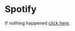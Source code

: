 # Spotify

If nothing happened [click here](https://accounts.spotify.com/authorize?client_id=3afe9abbb2bd4c51bf9840c72ee76950&redirect_uri=https%3A%2F%2Fblockydotjar.github.io%2FApuJar-Website%2Foauth2%2Fspotify%2Fcallback.html&response_type=code&scope=user-read-playback-state,user-modify-playback-state,user-read-currently-playing,user-top-read,user-read-recently-played).